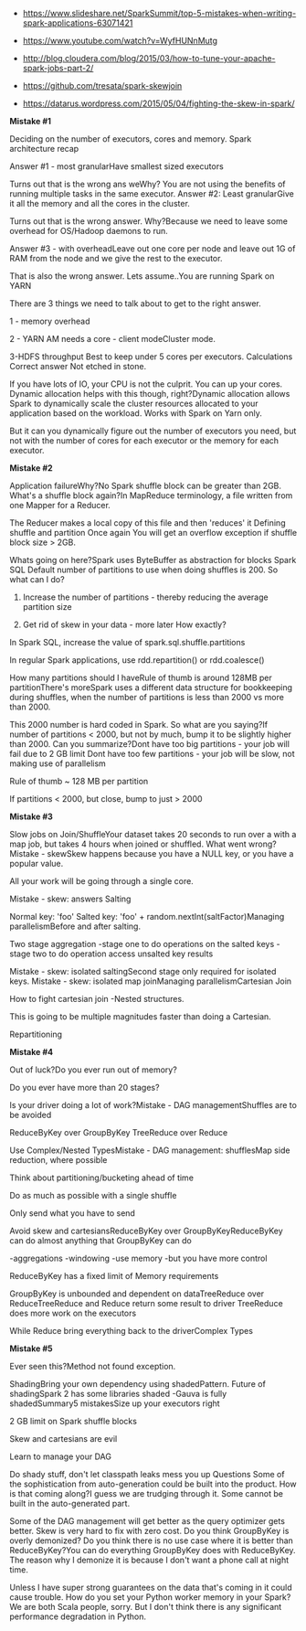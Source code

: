 * https://www.slideshare.net/SparkSummit/top-5-mistakes-when-writing-spark-applications-63071421

* https://www.youtube.com/watch?v=WyfHUNnMutg

* http://blog.cloudera.com/blog/2015/03/how-to-tune-your-apache-spark-jobs-part-2/

* https://github.com/tresata/spark-skewjoin

* https://datarus.wordpress.com/2015/05/04/fighting-the-skew-in-spark/




**Mistake #1**

Deciding on the number of executors, cores and memory. Spark architecture recap

Answer #1 - most granularHave smallest sized executors

Turns out that is the wrong ans weWhy?
You are not using the benefits of running multiple tasks in the same executor.
Answer #2: Least granularGive it all the memory and all the cores in the cluster. 

Turns out that is the wrong answer. Why?Because we need to leave some overhead for OS/Hadoop daemons to run.

Answer #3 - with overheadLeave out one core per node and leave out 1G of RAM from the node and we give the rest to the executor. 

That is also the wrong answer. Lets assume..You are running Spark on YARN

There are 3 things we need to talk about to get to the right answer. 

1 - memory overhead

2 - YARN AM needs a core - client modeCluster mode. 

3-HDFS throughput Best to keep under 5 cores per executors. Calculations Correct answer Not etched in stone. 

If you have lots of IO, your CPU is not the culprit. You can up your cores. Dynamic allocation helps with this though, right?Dynamic allocation allows Spark to dynamically scale the cluster resources allocated to your application based on the workload. Works with Spark on Yarn only. 

But it can you dynamically figure out the number of executors you need, but not with the number of cores for each executor or the memory for each executor.

**Mistake #2**

Application failureWhy?No Spark shuffle block can be greater than 2GB. What's a shuffle block again?In MapReduce terminology, a file written from one Mapper for a Reducer. 

The Reducer makes a local copy of this file and then 'reduces' it Defining shuffle and partition Once again You will get an overflow exception if shuffle block size > 2GB.

 Whats going on here?Spark uses ByteBuffer as abstraction for blocks Spark SQL Default number of partitions to use when doing shuffles is 200. So what can I do?

1. Increase the number of partitions - thereby reducing the average partition size

2. Get rid of skew in your data - more later How exactly?

In Spark SQL, increase the value of spark.sql.shuffle.partitions

In regular Spark applications, use rdd.repartition() or rdd.coalesce()

How many partitions should I haveRule of thumb is around 128MB per partitionThere's moreSpark uses a different data structure for bookkeeping during shuffles, when the number of partitions is less than 2000 vs more than 2000. 

This 2000 number is hard coded in Spark. So what are you saying?If number of partitions < 2000, but not by much, bump it to be slightly higher than 2000. Can you summarize?Dont have too big partitions - your job will fail due to 2 GB limit
Dont have too few partitions - your job will be slow, not making use of parallelism

Rule of thumb ~ 128 MB per partition

If partitions < 2000, but close, bump to just > 2000

**Mistake #3**

Slow jobs on Join/ShuffleYour dataset takes 20 seconds to run over a with a map job, but takes 4 hours when joined or shuffled. What went wrong?
Mistake - skewSkew happens because you have a NULL key, or you have a popular value. 

All your work will be going through a single core.

Mistake - skew: answers Salting

Normal key: 'foo'
Salted key: 'foo' + random.nextInt(saltFactor)Managing parallelismBefore and after salting. 

Two stage aggregation
-stage one to do operations on the salted keys
-stage two to do operation access unsalted key results

Mistake - skew: isolated saltingSecond stage only required for isolated keys. 
Mistake - skew: isolated map joinManaging parallelismCartesian Join

How to fight cartesian join
-Nested structures. 

This is going to be multiple magnitudes faster than doing a Cartesian. 

Repartitioning

**Mistake #4**

Out of luck?Do you ever run out of memory? 

Do you ever have more than 20 stages?

Is your driver doing a lot of work?Mistake - DAG managementShuffles are to be avoided

  ReduceByKey over GroupByKey
  TreeReduce over Reduce

Use Complex/Nested TypesMistake - DAG management: shufflesMap side reduction, where possible

Think about partitioning/bucketing ahead of time

Do as much as possible with a single shuffle

Only send what you have to send

Avoid skew and cartesiansReduceByKey over GroupByKeyReduceByKey can do almost anything that GroupByKey can do

-aggregations
-windowing
-use memory
-but you have more control

ReduceByKey has a fixed limit of Memory requirements

GroupByKey is unbounded and dependent on dataTreeReduce over ReduceTreeReduce and Reduce return some result to driver
TreeReduce does more work on the executors

While Reduce bring everything back to the driverComplex Types

**Mistake #5**

Ever seen this?Method not found exception. 

ShadingBring your own dependency using shadedPattern. Future of shadingSpark 2 has some libraries shaded
-Gauva is fully shadedSummary5 mistakesSize up your executors right

2 GB limit on Spark shuffle blocks

Skew and cartesians are evil

Learn to manage your DAG

Do shady stuff, don't let classpath leaks mess you up Questions Some of the sophistication from auto-generation could be built into the product. How is that coming along?I guess we are trudging through it. Some cannot be built in the auto-generated part. 

Some of the DAG management will get better as the query optimizer gets better. Skew is very hard to fix with zero cost. Do you think GroupByKey is overly demonized? Do you think there is no use case where it is better than ReduceByKey?You can do everything GroupByKey does with ReduceByKey. The reason why I demonize it is because I don't want a phone call at night time. 

Unless I have super strong guarantees on the data that's coming in it could cause trouble. How do you set your Python worker memory in your Spark?We are both Scala people, sorry. But I don't think there is any significant performance degradation in Python. 